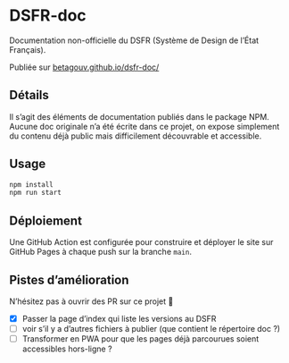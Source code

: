 # DSFR-doc

Documentation non-officielle du DSFR (Système de Design de l’État Français).

Publiée sur [betagouv.github.io/dsfr-doc/](https://betagouv.github.io/dsfr-doc/)

## Détails

Il s’agit des éléments de documentation publiés dans le package NPM.
Aucune doc originale n’a été écrite dans ce projet, on expose simplement du contenu déjà public mais difficilement découvrable et accessible.

## Usage

```bash
npm install
npm run start
```

## Déploiement

Une GitHub Action est configurée pour construire et déployer le site sur GitHub Pages à chaque push sur la branche `main`.

## Pistes d’amélioration

N’hésitez pas à ouvrir des PR sur ce projet 🙇

- [x] Passer la page d’index qui liste les versions au DSFR
- [ ] voir s’il y a d’autres fichiers à publier (que contient le répertoire doc ?)
- [ ] Transformer en PWA pour que les pages déjà parcourues soient accessibles hors-ligne ?

